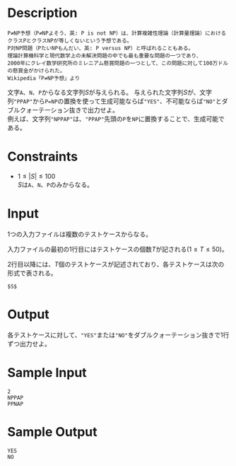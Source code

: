 # Description
```
P≠NP予想（P≠NPよそう、英: P is not NP）は、計算複雑性理論（計算量理論）におけるクラスPとクラスNPが等しくないという予想である。
P対NP問題（PたいNPもんだい、英: P versus NP）と呼ばれることもある。
理論計算機科学と現代数学上の未解決問題の中でも最も重要な問題の一つであり、
2000年にクレイ数学研究所のミレニアム懸賞問題の一つとして、この問題に対して100万ドルの懸賞金がかけられた。
Wikipedia「P≠NP予想」より
```

文字`A`、`N`、`P`からなる文字列$S$が与えられる。
与えられた文字列$S$が、文字列`"PPAP"`から`P=NP`の置換を使って生成可能ならば`"YES"`、不可能ならば`"NO"`とダブルクォーテーション抜きで出力せよ。  
例えば、文字列`"NPPAP"`は、`"PPAP"`先頭の`P`を`NP`に置換することで、生成可能である。

# Constraints
 - $1 \leq |S| \leq 100$  
 $S$は`A`、`N`、`P`のみからなる。

# Input
1つの入力ファイルは複数のテストケースからなる。  

入力ファイルの最初の1行目にはテストケースの個数$T$が記される($1 \leq T \leq 50$)。

2行目以降には、$T$個のテストケースが記述されており、各テストケースは次の形式で表される。
```
$S$
```
# Output
各テストケースに対して、`"YES"`または`"NO"`をダブルクォーテーション抜きで1行ずつ出力せよ。

# Sample Input
```
2
NPPAP
PPNAP
```
# Sample Output
```
YES
NO
```
